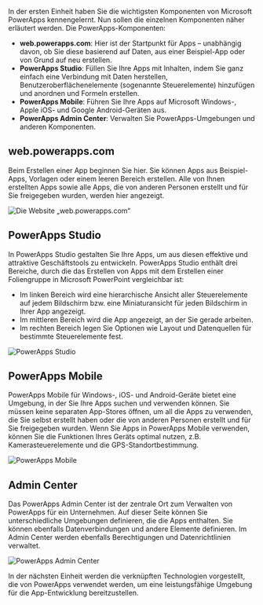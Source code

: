 In der ersten Einheit haben Sie die wichtigsten Komponenten von Microsoft PowerApps kennengelernt. Nun sollen die einzelnen Komponenten näher erläutert werden. Die PowerApps-Komponenten:

* **web.powerapps.com**: Hier ist der Startpunkt für Apps – unabhängig davon, ob Sie diese basierend auf Daten, aus einer Beispiel-App oder von Grund auf neu erstellen.
* **PowerApps Studio**: Füllen Sie Ihre Apps mit Inhalten, indem Sie ganz einfach eine Verbindung mit Daten herstellen, Benutzeroberflächenelemente (sogenannte Steuerelemente) hinzufügen und anordnen und Formeln erstellen.
* **PowerApps Mobile**: Führen Sie Ihre Apps auf Microsoft Windows-, Apple iOS- und Google Android-Geräten aus.
* **PowerApps Admin Center**: Verwalten Sie PowerApps-Umgebungen und anderen Komponenten.

## <a name="webpowerappscom"></a>web.powerapps.com
Beim Erstellen einer App beginnen Sie hier. Sie können Apps aus Beispiel-Apps, Vorlagen oder einem leeren Bereich erstellen. Alle von Ihnen erstellten Apps sowie alle Apps, die von anderen Personen erstellt und für Sie freigegeben wurden, werden hier angezeigt.

![Die Website „web.powerapps.com“](../media/powerapps-homepage5.png)

## <a name="powerapps-studio"></a>PowerApps Studio
In PowerApps Studio gestalten Sie Ihre Apps, um aus diesen effektive und attraktive Geschäftstools zu entwickeln. PowerApps Studio enthält drei Bereiche, durch die das Erstellen von Apps mit dem Erstellen einer Foliengruppe in Microsoft PowerPoint vergleichbar ist:

- Im linken Bereich wird eine hierarchische Ansicht aller Steuerelemente auf jedem Bildschirm bzw. eine Miniaturansicht für jeden Bildschirm in Ihrer App angezeigt.
- Im mittleren Bereich wird die App angezeigt, an der Sie gerade arbeiten.
- Im rechten Bereich legen Sie Optionen wie Layout und Datenquellen für bestimmte Steuerelemente fest.

![PowerApps Studio](../media/powerapps-full-screen.png)

## <a name="powerapps-mobile"></a>PowerApps Mobile
PowerApps Mobile für Windows-, iOS- und Android-Geräte bietet eine Umgebung, in der Sie Ihre Apps suchen und verwenden können. Sie müssen keine separaten App-Stores öffnen, um all die Apps zu verwenden, die Sie selbst erstellt haben oder die von anderen Personen erstellt und für Sie freigegeben wurden. Wenn Sie Apps in PowerApps Mobile verwenden, können Sie die Funktionen Ihres Geräts optimal nutzen, z.B. Kamerasteuerelemente und die GPS-Standortbestimmung.

![PowerApps Mobile](../media/powerapps-mobile.png)

## <a name="admin-center"></a>Admin Center
Das PowerApps Admin Center ist der zentrale Ort zum Verwalten von PowerApps für ein Unternehmen. Auf dieser Seite können Sie unterschiedliche Umgebungen definieren, die die Apps enthalten. Sie können ebenfalls Datenverbindungen und andere Elemente definieren. Im Admin Center werden ebenfalls Berechtigungen und Datenrichtlinien verwaltet.

![PowerApps Admin Center](../media//powerapps-admin.png)

In der nächsten Einheit werden die verknüpften Technologien vorgestellt, die von PowerApps verwendet werden, um eine leistungsfähige Umgebung für die App-Entwicklung bereitzustellen.